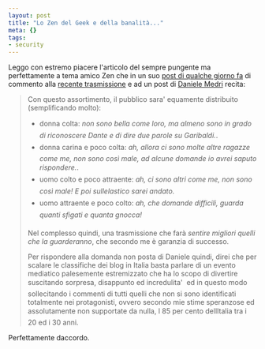 ```yaml
--- 
layout: post
title: "Lo Zen del Geek e della banalità..."
meta: {}
tags: 
- security
---
```

Leggo con estremo piacere l'articolo del sempre pungente ma perfettamente a tema amico Zen che in un suo [post di qualche giorno fa](http://www.kill-9.it/blog/index.php/2006/09/09/la-bella-il-geek-e-la-banalita/) di commento alla [recente trasmissione](http://www.mediaset.it/brand/italia1/la_pupa_e_il_secchione/schedaprogramma_1818.shtml) e ad un post di [Daniele Medri](http://daniele.wordpress.com/2006/08/27/la-bella-pupa-e-il-secchione/) recita:

> Con questo assortimento, il pubblico sara' equamente distribuito (semplificando molto):
>
>  * donna colta: *non sono bella come loro, ma almeno sono in grado di riconoscere Dante e di dire due parole su Garibaldi.*.
>  * donna carina e poco colta: *ah, allora ci sono molte altre ragazze come me, non sono così male, ad alcune domande io avrei saputo rispondere.*.
>  * uomo colto e poco attraente: *ah, ci sono altri come me, non sono così male! E poi sullelastico sarei andato.*
>  * uomo attraente e poco colto: *ah, che domande difficili, guarda quanti sfigati e quanta gnocca!*
>
> Nel complesso quindi, una trasmissione che farà *sentire migliori quelli che la guarderanno*, che secondo me è garanzia di successo.  
>
> Per rispondere alla domanda non posta di Daniele quindi, direi che per scalare le classifiche dei blog in Italia basta parlare di un evento mediatico palesemente estremizzato che ha lo scopo di divertire suscitando sorpresa, disappunto ed incredulita'  ed in questo modo sollecitando i commenti di tutti quelli che non si sono identificati totalmente nei protagonisti, ovvero secondo mie stime speranzose ed assolutamente non supportate da nulla, l 85 per cento dellItalia tra i 20 ed i 30 anni.  

Perfettamente daccordo. 

